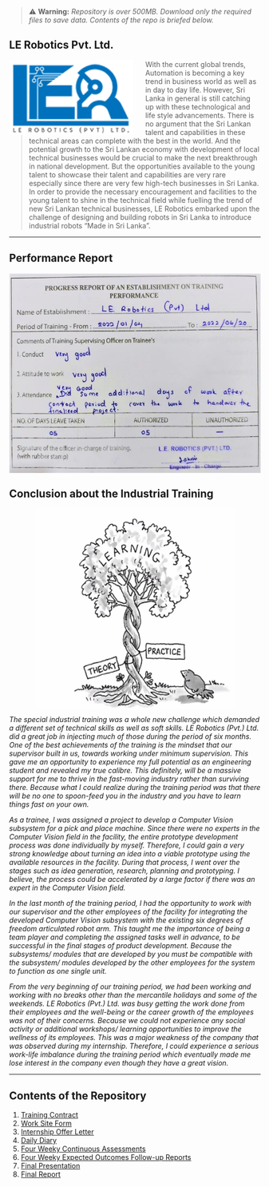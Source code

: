 > ⚠ **Warning:**  *Repository is over 500MB. Download only the required files to save data. Contents of the repo is briefed below.*

## LE Robotics Pvt. Ltd.

<a href="http://www.lerobotics.lk/index.php"><img src="Figures/Others/logoler.png" alt="Raspberry Pi Logo" align="left" style="margin-right: 25px" height=150></a>

> With the current global trends, Automation is becoming a key trend in business world as well as in day to day life. However, Sri Lanka in general is still catching up with these technological and life style advancements. There is no argument that the Sri Lankan talent and capabilities in these technical areas can complete with the best in the world. And the potential growth to the Sri Lankan economy with development of local technical businesses would be crucial to make the next breakthrough in national development. But the opportunities available to the young talent to showcase their talent and capabilities are very rare especially since there are very few high-tech businesses in Sri Lanka. In order to provide the necessary encouragement and facilities to the young talent to shine in the technical field while fuelling the trend of new Sri Lankan technical businesses, LE Robotics embarked upon the challenge of designing and building robots in Sri Lanka to introduce industrial robots “Made in Sri Lanka”.

---

## Performance Report

<p align="center">
<img src="Training%20CAs/performance.jpg"  align="center" height=400>
</p>


## Conclusion about the Industrial Training

<p align="center">
<img src="Figures/Others/theoryPractise.png"  align="center" height=400>
</p>

*The special industrial training was a whole new challenge which demanded a different set of
technical skills as well as soft skills. LE Robotics (Pvt.) Ltd. did a great job in injecting much
of those during the period of six months. One of the best achievements of the training is the
mindset that our supervisor built in us, towards working under minimum supervision. This
gave me an opportunity to experience my full potential as an engineering student and revealed
my true calibre. This definitely, will be a massive support for me to thrive in the fast-moving
industry rather than surviving there. Because what I could realize during the training period
was that there will be no one to spoon-feed you in the industry and you have to learn things fast
on your own.*


*As a trainee, I was assigned a project to develop a Computer Vision subsystem for a pick
and place machine. Since there were no experts in the Computer Vision field in the facility,
the entire prototype development process was done individually by myself. Therefore, I could
gain a very strong knowledge about turning an idea into a viable prototype using the available
resources in the facility. During that process, I went over the stages such as idea generation,
research, planning and prototyping. I believe, the process could be accelerated by a large factor
if there was an expert in the Computer Vision field.*


*In the last month of the training period, I had the opportunity to work with our supervisor
and the other employees of the facility for integrating the developed Computer Vision
subsystem with the existing six degrees of freedom articulated robot arm. This taught me the
importance of being a team player and completing the assigned tasks well in advance, to be
successful in the final stages of product development. Because the subsystems/ modules that
are developed by you must be compatible with the subsystem/ modules developed by the other
employees for the system to function as one single unit.*


*From the very beginning of our training period, we had been working and working with no
breaks other than the mercantile holidays and some of the weekends. LE Robotics (Pvt.) Ltd.
was busy getting the work done from their employees and the well-being or the career growth of
the employees was not of their concerns. Because we could not experience any social activity
or additional workshops/ learning opportunities to improve the wellness of its employees. This
was a major weakness of the company that was observed during my internship. Therefore,
I could experience a serious work-life imbalance during the training period which eventually
made me lose interest in the company even though they have a great vision.*

---

## Contents of the Repository

1. [Training Contract](Documents/Forms%20Sent%20to%20NAITA%20and_or%20University/TRAING_CONTRACT.pdf)
2. [Work Site Form](Documents/Forms%20Sent%20to%20NAITA%20and_or%20University/WORK_SITE_FORM.pdf)
3. [Internship Offer Letter](Documents/LER/LE%20Robotics%20-%20Internship%20Offer%20Letter%20-%20B.P.%20Thalagala.pdf)
4. [Daily Diary](Training%20CAs/Daily%20Diary%20180631J.pdf)
5. [Four Weeky Continuous Assessments](Training%20CAs/4-weekly%20CA%20180631J.pdf)
6. [Four Weeky Expected Outcomes Follow-up Reports](Training%20CAs/4-weekly%20EOFR%20180631J.pdf)
7. [Final Presentation](Training%20Presentation/Industrial%20Training.pdf)
8. [Final Report](Training%20Report/EN3992_IT_Report_180631J.pdf)
